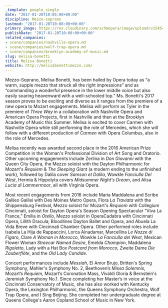 ```yaml
---
_template: people_single
date: "2017-01-28T10:05:00+00:00"
discipline: Mezzo-soprano
lastmod: "2017-01-28T10:08:00+00:00"
primary_image: https://res.cloudinary.com/schmopera/image/upload/v1545409169/media/webhook-uploads/1485598034293/168024_10150141974745605_584820604_8495384_4095880_n.jpg.jpg
publishDate: "2017-01-28T10:08:00+00:00"
related_companies:
- scene/companies/nashville-opera.md
- scene/companies/wolf-trap-opera.md
- scene/companies/brooklyn-academy-of-music.md
slug: melisa-bonetti
title: Melisa Bonetti
website: http://melisabonettimezzo.com/
---
```


Mezzo-Soprano, Melisa Bonetti, has been hailed by Opera today as “a warm, supple mezzo that struck all the right impressions” and as “commanding a wonderful presence in the lower middle voice but also easily soaring heavenward with a well-schooled top.” Ms. Bonetti's 2017 season proves to be exciting and diverse as it ranges from the premiere of a new opera to Mozart engagements. Melisa will perform as Tyler in the premiere of *Three Way* in a collaboration with Nashville Opera and American Opera Projects, first in Nashville and then at the Brooklyn Academy of Music this Summer. Melisa is excited to cover Carmen with Nashville Opera while still performing the role of Mercedes, which she will follow with a different production of *Carmen* with Opera Columbus, also in the role of Mercedes. 

Melisa recently was awarded second place in the 2016 American Prize Competition in the Woman's Professional Division of Art Song and Oratorio. Other upcoming engagements include Zerlina in *Don Giovanni* with the Queen City Opera, the Mezzo soloist with the Dayton Philharmonic for Mozart's *Requiem* & *The Sleeping Giant* (a modern ending to the unfinished work), followed by Dalila cover *Samson et Dalila*, Wowkle *Fanciulla Del West*, Hermia & Hippolyta covers *Midsummer Night's Dream*, and Alisa *Lucia di Lammermoor*, all with Virginia Opera. 

Most recent engagements from 2016 include Maria Maddalena and Scribe Galileo Galilei with Des Moines Metro Opera, Flora *La Traviata* with the Shippensburg Festival, Mezzo soloist for Mozart's *Requiem* with Collegium Cincinnati, soloist for Dayton Opera's Season Opening Spectacular “Viva La France,” Emilia in *Otello*, Mezzo soloist in OperaCadabra with Cincinnati Opera, Lillith Dracula; Bloodlines Dayton Ballet and Opera, and Abuela La Vida Breve with Cincinnati Chamber Opera. Other performed roles include Isabela La Hija de Rappaccini, Lorca Ainadamar, Marcellina *Le Nozze di Figaro*, Clare *A Woman in Morocco*, Wowkle *La Fanciulla del West*, Mexican Flower Woman *Streecar Named Desire*, Emelda *Champion*, Maddalena *Rigoletto*, Lady with a Hat Box *Postcard from Morocco*, Zweite Dame *Die Zauberflöte*, and the *Old Lady Candide*. 

Concert performances include *Messiah*, El Amor Brujo, Britten's Spring Symphony, Mahler's Symphony No. 2, Beethoven’s *Missa Solemnis*, Mozart’s *Requiem*, Mozart’s Coronation Mass, Vivaldi Gloria & Bernstein's Jeremiah Symphony No.1. Since completing her Master’s in voice at the Cincinnati Conservatory of Music, she has also worked with Kentucky Opera, the Lexington Philharmonic, the Queens Symphony Orchestra, Wolf Trap Opera, and I Sing Beijing. She completed her undergraduate degree at Queens College's Aaron Copland School of Music in New York.
